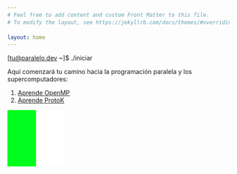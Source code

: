 ```yaml
---
# Feel free to add content and custom Front Matter to this file.
# To modify the layout, see https://jekyllrb.com/docs/themes/#overriding-theme-defaults

layout: home
---
```

<span class=prompt>\[tu@paralelo.dev ~\]$</span>  ./iniciar

Aquí comenzará tu camino hacia la programación paralela y los supercomputadores:

1. [Aprende OpenMP](https://openmp.paralelo.dev)
2. [Aprende ProtoK](https://github.com/paralelodev/protok)

![cursor](assets/gif/cursor.gif) 
